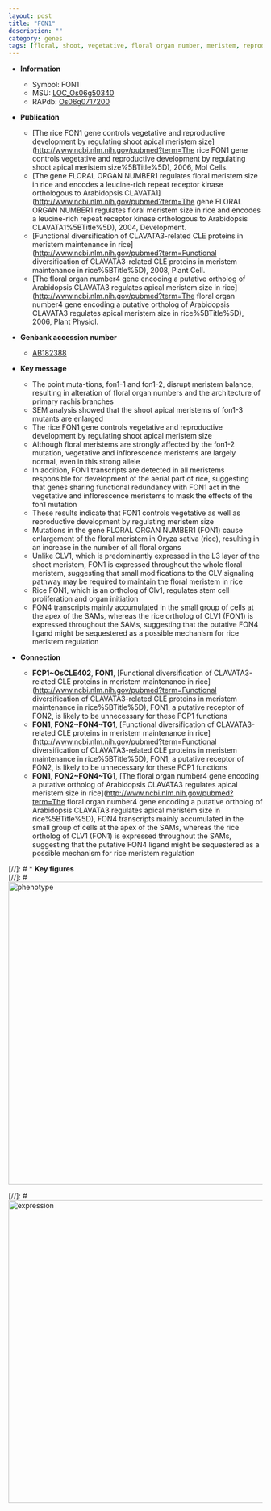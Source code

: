 ```yaml
---
layout: post
title: "FON1"
description: ""
category: genes
tags: [floral, shoot, vegetative, floral organ number, meristem, reproductive, architecture, shoot apical meristem, stem, floral meristem, inflorescence]
---
```


* **Information**  
    + Symbol: FON1  
    + MSU: [LOC_Os06g50340](http://rice.plantbiology.msu.edu/cgi-bin/ORF_infopage.cgi?orf=LOC_Os06g50340)  
    + RAPdb: [Os06g0717200](http://rapdb.dna.affrc.go.jp/viewer/gbrowse_details/irgsp1?name=Os06g0717200)  

* **Publication**  
    + [The rice FON1 gene controls vegetative and reproductive development by regulating shoot apical meristem size](http://www.ncbi.nlm.nih.gov/pubmed?term=The rice FON1 gene controls vegetative and reproductive development by regulating shoot apical meristem size%5BTitle%5D), 2006, Mol Cells.
    + [The gene FLORAL ORGAN NUMBER1 regulates floral meristem size in rice and encodes a leucine-rich repeat receptor kinase orthologous to Arabidopsis CLAVATA1](http://www.ncbi.nlm.nih.gov/pubmed?term=The gene FLORAL ORGAN NUMBER1 regulates floral meristem size in rice and encodes a leucine-rich repeat receptor kinase orthologous to Arabidopsis CLAVATA1%5BTitle%5D), 2004, Development.
    + [Functional diversification of CLAVATA3-related CLE proteins in meristem maintenance in rice](http://www.ncbi.nlm.nih.gov/pubmed?term=Functional diversification of CLAVATA3-related CLE proteins in meristem maintenance in rice%5BTitle%5D), 2008, Plant Cell.
    + [The floral organ number4 gene encoding a putative ortholog of Arabidopsis CLAVATA3 regulates apical meristem size in rice](http://www.ncbi.nlm.nih.gov/pubmed?term=The floral organ number4 gene encoding a putative ortholog of Arabidopsis CLAVATA3 regulates apical meristem size in rice%5BTitle%5D), 2006, Plant Physiol.

* **Genbank accession number**  
    + [AB182388](http://www.ncbi.nlm.nih.gov/nuccore/AB182388)

* **Key message**  
    + The point muta-tions, fon1-1 and fon1-2, disrupt meristem balance, resulting in alteration of floral organ numbers and the architecture of primary rachis branches
    + SEM analysis showed that the shoot apical meristems of fon1-3 mutants are enlarged
    + The rice FON1 gene controls vegetative and reproductive development by regulating shoot apical meristem size
    + Although floral meristems are strongly affected by the fon1-2 mutation, vegetative and inflorescence meristems are largely normal, even in this strong allele
    + In addition, FON1 transcripts are detected in all meristems responsible for development of the aerial part of rice, suggesting that genes sharing functional redundancy with FON1 act in the vegetative and inflorescence meristems to mask the effects of the fon1 mutation
    + These results indicate that FON1 controls vegetative as well as reproductive development by regulating meristem size
    + Mutations in the gene FLORAL ORGAN NUMBER1 (FON1) cause enlargement of the floral meristem in Oryza sativa (rice), resulting in an increase in the number of all floral organs
    + Unlike CLV1, which is predominantly expressed in the L3 layer of the shoot meristem, FON1 is expressed throughout the whole floral meristem, suggesting that small modifications to the CLV signaling pathway may be required to maintain the floral meristem in rice
    + Rice FON1, which is an ortholog of Clv1, regulates stem cell proliferation and organ initiation
    + FON4 transcripts mainly accumulated in the small group of cells at the apex of the SAMs, whereas the rice ortholog of CLV1 (FON1) is expressed throughout the SAMs, suggesting that the putative FON4 ligand might be sequestered as a possible mechanism for rice meristem regulation

* **Connection**  
    + __FCP1~OsCLE402__, __FON1__, [Functional diversification of CLAVATA3-related CLE proteins in meristem maintenance in rice](http://www.ncbi.nlm.nih.gov/pubmed?term=Functional diversification of CLAVATA3-related CLE proteins in meristem maintenance in rice%5BTitle%5D), FON1, a putative receptor of FON2, is likely to be unnecessary for these FCP1 functions
    + __FON1__, __FON2~FON4~TG1__, [Functional diversification of CLAVATA3-related CLE proteins in meristem maintenance in rice](http://www.ncbi.nlm.nih.gov/pubmed?term=Functional diversification of CLAVATA3-related CLE proteins in meristem maintenance in rice%5BTitle%5D), FON1, a putative receptor of FON2, is likely to be unnecessary for these FCP1 functions
    + __FON1__, __FON2~FON4~TG1__, [The floral organ number4 gene encoding a putative ortholog of Arabidopsis CLAVATA3 regulates apical meristem size in rice](http://www.ncbi.nlm.nih.gov/pubmed?term=The floral organ number4 gene encoding a putative ortholog of Arabidopsis CLAVATA3 regulates apical meristem size in rice%5BTitle%5D), FON4 transcripts mainly accumulated in the small group of cells at the apex of the SAMs, whereas the rice ortholog of CLV1 (FON1) is expressed throughout the SAMs, suggesting that the putative FON4 ligand might be sequestered as a possible mechanism for rice meristem regulation

[//]: # * **Key figures**  
[//]: # <img src="http://funRiceGenes.github.io/images/FON1.pheno.png" alt="phenotype"  style="width: 600px;"/>

[//]: # <img src="http://funRiceGenes.github.io/images/FON1.exp.png" alt="expression"  style="width: 600px;"/>


